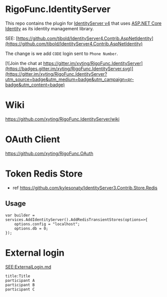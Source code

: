 # RigoFunc.IdentityServer
This repo contains the plugin for [IdentityServer v4](https://github.com/IdentityServer/IdentityServer4) that uses [ASP.NET Core Identity](https://github.com/aspnet/Identity) as its identity management library.

SEE: [https://github.com/tibold/IdentityServer4.Contrib.AspNetIdentity](https://github.com/tibold/IdentityServer4.Contrib.AspNetIdentity)

The change is we add `CODE` login sent to `Phone Number`.

[![Join the chat at https://gitter.im/xyting/RigoFunc.IdentityServer](https://badges.gitter.im/xyting/RigoFunc.IdentityServer.svg)](https://gitter.im/xyting/RigoFunc.IdentityServer?utm_source=badge&utm_medium=badge&utm_campaign=pr-badge&utm_content=badge)

# Wiki
https://github.com/xyting/RigoFunc.IdentityServer/wiki

# OAuth Client
https://github.com/xyting/RigoFunc.OAuth


# Token Redis Store
- ref https://github.com/kylesonaty/IdentityServer3.Contrib.Store.Redis

## Usage
```
var builder = services.AddIdentityServer().AddRedisTransientStores(options=>{
	options.config = "localhost";
	options.db = 0;
});
```

# External login
[SEE:ExternalLogin.md](./doc/ExternalLogin.md)
```sequence
title:Title
participant A
participant B
participant C

```
